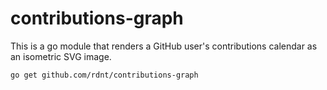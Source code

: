 # contributions-graph

This is a go module that renders a GitHub user's contributions
calendar as an isometric SVG image.

```bash
go get github.com/rdnt/contributions-graph
```
